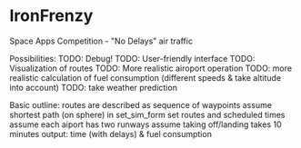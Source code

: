IronFrenzy
==========

Space Apps Competition - "No Delays" air traffic

Possibilities:
TODO: Debug!
TODO: User-friendly interface
TODO: Visualization of routes
TODO: More realistic airoport operation 
TODO: more realistic calculation of fuel consumption (different speeds & take altitude into account)
TODO: take weather prediction

Basic outline: 
routes are described as sequence of waypoints
assume shortest path (on sphere)
in set_sim_form set routes and scheduled times
assume each aiport has two runways
assume taking off/landing takes 10 minutes
output: time (with delays) & fuel consumption
